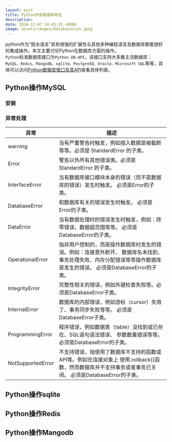 ```yaml
---
layout: post
title: Python的各数据库用法
description:
date: 2016-12-07 14:43:15 +0800
image: assets/images/databaseicon.jpeg
---
```


python作为“胶水语言”具有很强的扩展性与其他多种编程语言及数据库都能很好的集成操作。本文主要讨论Python在数据库方面的操作。  
`Python`标准数据库接口为`Python DB-API`，该接口支持大多数主流数据库：`MySQL、Redis、Mangodb、sqlite、PostgreSQ、Oracle、Microsoft SQL`等等，具体可以访问[Python数据库借口及其API](https://wiki.python.org/moin/DatabaseInterfaces)查看具体列表。  


## Python操作MySQL

### 安装


### 异常处理  


|异常| 描述|
|---|---|
|warning| 当有严重警告时触发，例如插入数据是被截断等等。必须是 StandardError 的子类。|
|Error|警告以外所有其他错误类。必须是 StandardError 的子类。|
|InterfaceError|当有数据库接口模块本身的错误（而不是数据库的错误）发生时触发。 必须是Error的子类。|
|DatabaseError|和数据库有关的错误发生时触发。 必须是Error的子类。|
|DataError|当有数据处理时的错误发生时触发，例如：除零错误，数据超范围等等。 必须是DatabaseError的子类。|
|OperationalError	|指非用户控制的，而是操作数据库时发生的错误。例如：连接意外断开、 数据库名未找到、事务处理失败、内存分配错误等等操作数据库是发生的错误。 必须是DatabaseError的子类。|
|IntegrityError	|完整性相关的错误，例如外键检查失败等。必须是DatabaseError子类。|
|InternalError|数据库的内部错误，例如游标（cursor）失效了、事务同步失败等等。 必须是DatabaseError子类。|
|ProgrammingError|程序错误，例如数据表（table）没找到或已存在、SQL语句语法错误、 参数数量错误等等。必须是DatabaseError的子类。|
|NotSupportedError|不支持错误，指使用了数据库不支持的函数或API等。例如在连接对象上 使用.rollback()函数，然而数据库并不支持事务或者事务已关闭。 必须是DatabaseError的子类。|


## Python操作sqlite


## Python操作Redis


## Python操作Mangodb
